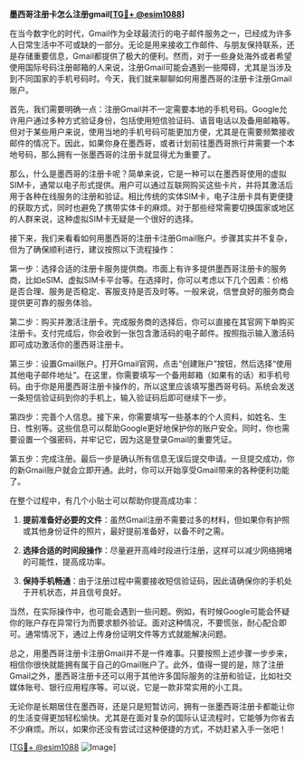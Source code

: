 **墨西哥注册卡怎么注册gmail[[TG💪+ @esim1088](https://t.me/s/esim1088)]**

在当今数字化的时代，Gmail作为全球最流行的电子邮件服务之一，已经成为许多人日常生活中不可或缺的一部分。无论是用来接收工作邮件、与朋友保持联系，还是存储重要信息，Gmail都提供了极大的便利。然而，对于一些身处海外或者希望使用国际号码注册邮箱的人来说，注册Gmail可能会遇到一些障碍，尤其是当涉及到不同国家的手机号码时。今天，我们就来聊聊如何用墨西哥的注册卡注册Gmail账户。

首先，我们需要明确一点：注册Gmail并不一定需要本地的手机号码。Google允许用户通过多种方式验证身份，包括使用短信验证码、语音电话以及备用邮箱等。但对于某些用户来说，使用当地的手机号码可能更加方便，尤其是在需要频繁接收邮件的情况下。因此，如果你身在墨西哥，或者计划前往墨西哥旅行并需要一个本地号码，那么拥有一张墨西哥的注册卡就显得尤为重要了。

那么，什么是墨西哥的注册卡呢？简单来说，它是一种可以在墨西哥使用的虚拟SIM卡，通常以电子形式提供。用户可以通过互联网购买这些卡片，并将其激活后用于各种在线服务的注册和验证。相比传统的实体SIM卡，电子注册卡具有更便捷的获取方式，同时也避免了携带实体卡的麻烦。对于那些经常需要切换国家或地区的人群来说，这种虚拟SIM卡无疑是一个很好的选择。

接下来，我们来看看如何用墨西哥的注册卡注册Gmail账户。步骤其实并不复杂，但为了确保顺利进行，建议按照以下流程操作：

第一步：选择合适的注册卡服务提供商。市面上有许多提供墨西哥注册卡的服务商，比如eSIM、虚拟SIM卡平台等。在选择时，你可以考虑以下几个因素：价格是否合理、服务是否稳定、客服支持是否及时等。一般来说，信誉良好的服务商会提供更可靠的服务体验。

第二步：购买并激活注册卡。完成服务商的选择后，你可以直接在其官网下单购买注册卡。支付完成后，你会收到一张包含激活码的电子邮件。按照指示输入激活码即可成功激活你的墨西哥注册卡。

第三步：设置Gmail账户。打开Gmail官网，点击“创建账户”按钮，然后选择“使用其他电子邮件地址”。在这里，你需要填写一个备用邮箱（如果有的话）和手机号码。由于你是用墨西哥注册卡操作的，所以这里应该填写墨西哥号码。系统会发送一条短信验证码到你的手机上，输入验证码后即可继续下一步。

第四步：完善个人信息。接下来，你需要填写一些基本的个人资料，如姓名、生日、性别等。这些信息可以帮助Google更好地保护你的账户安全。同时，你也需要设置一个强密码，并牢记它，因为这是登录Gmail的重要凭证。

第五步：完成注册。最后一步是确认所有信息无误后提交申请。一旦提交成功，你的新Gmail账户就会立即开通。此时，你可以开始享受Gmail带来的各种便利功能了。

在整个过程中，有几个小贴士可以帮助你提高成功率：

1. **提前准备好必要的文件**：虽然Gmail注册不需要过多的材料，但如果你有护照或其他身份证件的照片，最好提前准备好，以备不时之需。
   
2. **选择合适的时间段操作**：尽量避开高峰时段进行注册，这样可以减少网络拥堵的可能性，提高成功率。
   
3. **保持手机畅通**：由于注册过程中需要接收短信验证码，因此请确保你的手机处于开机状态，并且信号良好。

当然，在实际操作中，也可能会遇到一些问题。例如，有时候Google可能会怀疑你的账户存在异常行为而要求额外验证。面对这种情况，不要慌张，耐心配合即可。通常情况下，通过上传身份证明文件等方式就能解决问题。

总之，用墨西哥注册卡注册Gmail并不是一件难事。只要按照上述步骤一步步来，相信你很快就能拥有属于自己的Gmail账户了。此外，值得一提的是，除了注册Gmail之外，墨西哥注册卡还可以用于其他许多国际服务的注册和验证，比如社交媒体账号、银行应用程序等。可以说，它是一款非常实用的小工具。

无论你是长期居住在墨西哥，还是只是短暂访问，拥有一张墨西哥注册卡都能让你的生活变得更加轻松愉快。尤其是在面对复杂的国际认证流程时，它能够为你省去不少麻烦。所以，如果你还没有尝试过这种便捷的方式，不妨赶紧入手一张吧！

[[TG💪+ @esim1088](https://t.me/s/esim1088) ![Image](https://i.postimg.cc/4NQfJmqS/Snipaste-2025-05-13-00-14-12.png)]